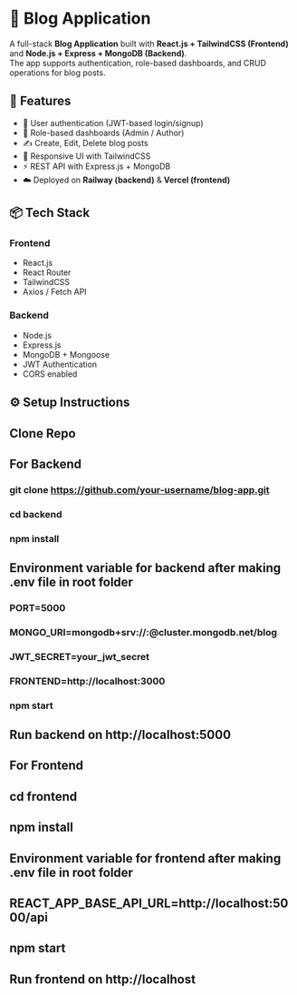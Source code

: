 # 📝 Blog Application

A full-stack **Blog Application** built with **React.js + TailwindCSS (Frontend)** and **Node.js + Express + MongoDB (Backend)**.  
The app supports authentication, role-based dashboards, and CRUD operations for blog posts.


## 🚀 Features
- 🔐 User authentication (JWT-based login/signup)
- 👤 Role-based dashboards (Admin / Author)
- ✍️ Create, Edit, Delete blog posts
- 🎨 Responsive UI with TailwindCSS
- ⚡ REST API with Express.js + MongoDB
- ☁️ Deployed on **Railway (backend)** & **Vercel (frontend)**



## 📦 Tech Stack

### Frontend
- React.js
- React Router
- TailwindCSS
- Axios / Fetch API

### Backend
- Node.js
- Express.js
- MongoDB + Mongoose
- JWT Authentication
- CORS enabled



## ⚙️ Setup Instructions

## Clone Repo
## For Backend

### git clone https://github.com/your-username/blog-app.git

### cd backend

### npm install


## Environment variable for backend after making .env file in root folder
### PORT=5000
### MONGO_URI=mongodb+srv://<username>:<password>@cluster.mongodb.net/blog
### JWT_SECRET=your_jwt_secret
### FRONTEND=http://localhost:3000

### npm start

## Run backend on http://localhost:5000

## For Frontend

## cd frontend

## npm install

## Environment variable for frontend after making .env file in root folder
## REACT_APP_BASE_API_URL=http://localhost:5000/api

## npm start

## Run frontend on http://localhost

